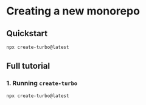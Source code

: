 # Creating a new monorepo

## Quickstart

```sh
npx create-turbo@latest
```

## Full tutorial

### 1. Running `create-turbo`

```sh
npx create-turbo@latest
```

